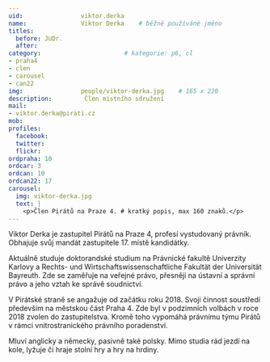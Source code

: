 ```yaml
---
uid:                viktor.derka
name:               Viktor Derka  	# běžně používáné jméno
titles:
  before: JUDr.
  after:
category:                       # kategorie: p6, cl
- praha4
- clen
- carousel
- can22
img: 		        people/viktor-derka.jpg    # 165 x 220
description:         Člen místního sdružení	
mail:
- viktor.derka@pirati.cz
mob: 			
profiles:
  facebook:
  twitter: 
  flickr: 
ordpraha: 10
ordcar: 3
ordcan: 10
ordcan22: 17
carousel:
  img: viktor-derka.jpg
  text: |
    <p>Člen Pirátů na Praze 4. # kratký popis, max 160 znaků.</p>
---
```

Viktor Derka je zastupitel Pirátů na Praze 4, profesí vystudovaný právník. Obhajuje svůj mandát zastupitele 17. místě kandidátky.

Aktuálně studuje doktorandské studium na Právnické fakultě Univerzity Karlovy a Rechts- und Wirtschaftswissenschaftliche Fakultät der Universität Bayreuth. Zde se zaměřuje na veřejné právo, přesněji na ústavní a správní právo a jeho vztah ke správě soudnictví.

V Pirátské straně se angažuje od začátku roku 2018. Svoji činnost soustředí především na městskou část Praha 4. Zde byl v podzimních volbách v roce 2018 zvolen do zastupitelstva. Kromě toho vypomáhá právnímu týmu Pirátů v rámci vnitrostranického právního poradenství. 

Mluví anglicky a německy, pasivně také polsky. Mimo studia rád jezdí na kole, lyžuje či hraje stolní hry a hry na hrdiny.




